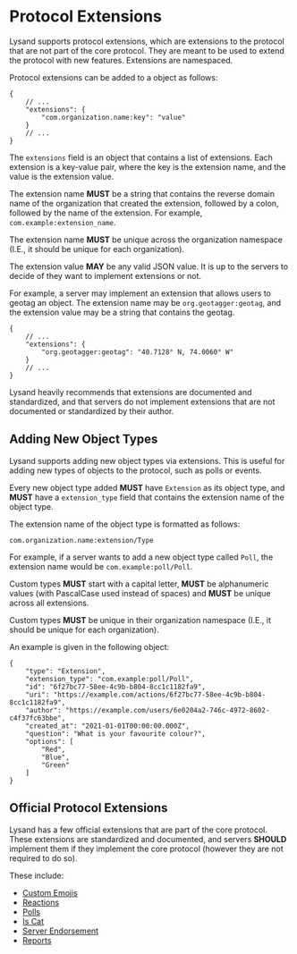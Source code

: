 # Protocol Extensions

Lysand supports protocol extensions, which are extensions to the protocol that are not part of the core protocol. They are meant to be used to extend the protocol with new features. Extensions are namespaced.

Protocol extensions can be added to a object as follows:

```json5
{
    // ...
    "extensions": {
        "com.organization.name:key": "value"
    }
    // ...
}
```

The `extensions` field is an object that contains a list of extensions. Each extension is a key-value pair, where the key is the extension name, and the value is the extension value.

The extension name **MUST** be a string that contains the reverse domain name of the organization that created the extension, followed by a colon, followed by the name of the extension. For example, `com.example:extension_name`.

The extension name **MUST** be unique across the organization namespace (I.E., it should be unique for each organization).

The extension value **MAY** be any valid JSON value. It is up to the servers to decide of they want to implement extensions or not.

For example, a server may implement an extension that allows users to geotag an object. The extension name may be `org.geotagger:geotag`, and the extension value may be a string that contains the geotag.
```json5
{
    // ...
    "extensions": {
        "org.geotagger:geotag": "40.7128° N, 74.0060° W"
    }
    // ...
}
```

Lysand heavily recommends that extensions are documented and standardized, and that servers do not implement extensions that are not documented or standardized by their author.

## Adding New Object Types

Lysand supports adding new object types via extensions. This is useful for adding new types of objects to the protocol, such as polls or events.

Every new object type added **MUST** have `Extension` as its object type, and **MUST** have a `extension_type` field that contains the extension name of the object type.

The extension name of the object type is formatted as follows:

```
com.organization.name:extension/Type
```

For example, if a server wants to add a new object type called `Poll`, the extension name would be `com.example:poll/Poll`.

Custom types **MUST** start with a capital letter, **MUST** be alphanumeric values (with PascalCase used instead of spaces) and **MUST** be unique across all extensions.

Custom types **MUST** be unique in their organization namespace (I.E., it should be unique for each organization).

An example is given in the following object:
```json5
{
    "type": "Extension",
    "extension_type": "com.example:poll/Poll",
    "id": "6f27bc77-58ee-4c9b-b804-8cc1c1182fa9",
    "uri": "https://example.com/actions/6f27bc77-58ee-4c9b-b804-8cc1c1182fa9",
    "author": "https://example.com/users/6e0204a2-746c-4972-8602-c4f37fc63bbe",
    "created_at": "2021-01-01T00:00:00.000Z",
    "question": "What is your favourite colour?",
    "options": [
        "Red",
        "Blue",
        "Green"
    ]
}
```

## Official Protocol Extensions

Lysand has a few official extensions that are part of the core protocol. These extensions are standardized and documented, and servers **SHOULD** implement them if they implement the core protocol (however they are not required to do so).

These include:

- [Custom Emojis](/extensions/custom-emojis)
- [Reactions](/extensions/reactions)
- [Polls](/extensions/polls)
- [Is Cat](/extensions/is-cat)
- [Server Endorsement](/extensions/server-endorsement)
- [Reports](/extensions/reports)